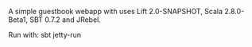 A simple guestbook webapp with uses Lift 2.0-SNAPSHOT, Scala 2.8.0-Beta1, SBT 0.7.2 and JRebel.

Run with:
    sbt jetty-run